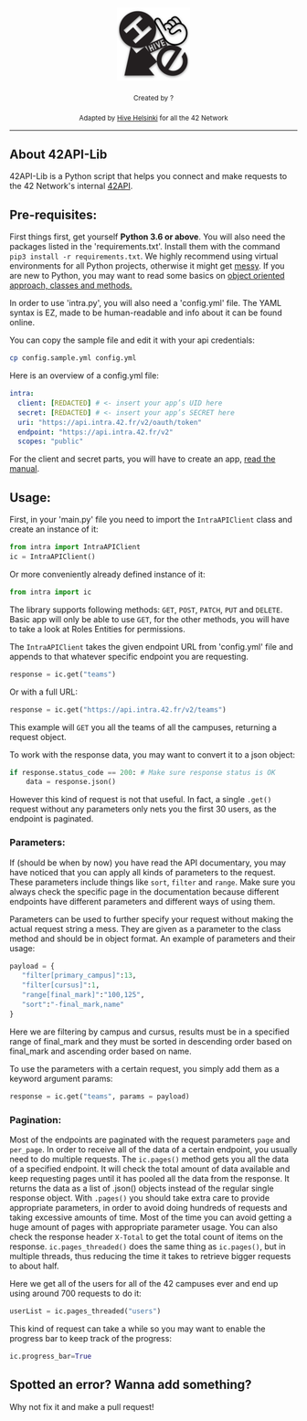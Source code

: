 <p align="center">
    <a href="https://www.hive.fi/" target="_blank">
        <img src="https://github.com/hivehelsinki/.github/blob/main/assets/logo.png?raw=true" width="128" alt="Hive logo" />
    </a>
</p>

<p align="center">
  <sub>Created by ?</sub>
</p>
<p align="center">
  <sub>Adapted by <a href="https://hive.fi">Hive Helsinki</a> for all the 42 Network</sub>
</p>

---

## About 42API-Lib

42API-Lib is a Python script that helps you connect and make requests to the 42 Network's internal [42API](https://api.intra.42.fr/apidoc).

## Pre-requisites:
First things first, get yourself **Python 3.6 or above**. You will also need the packages listed in the 'requirements.txt'. Install them with the command `pip3 install -r requirements.txt`. We highly recommend using virtual environments for all Python projects, otherwise it might get [messy](https://xkcd.com/1987/). If you are new to Python, you may want to read some basics on [object oriented approach, classes and methods.](https://docs.python.org/3/tutorial/classes.html)

In order to use 'intra.py', you will also need a 'config.yml' file. The YAML syntax is EZ, made to be human-readable and info about it can be found online.

You can copy the sample file and edit it with your api credentials:

```bash
cp config.sample.yml config.yml
```

Here is an overview of a config.yml file:
```yaml
intra:
  client: [REDACTED] # <- insert your app’s UID here
  secret: [REDACTED] # <- insert your app’s SECRET here
  uri: "https://api.intra.42.fr/v2/oauth/token"
  endpoint: "https://api.intra.42.fr/v2"
  scopes: "public"
```
For the client and secret parts, you will have to create an app, [read the manual](https://api.intra.42.fr/apidoc/guides/getting_started).


## Usage:
First, in your 'main.py' file you need to import the `IntraAPIClient` class and create an instance of it:
```python
from intra import IntraAPIClient
ic = IntraAPIClient()
```
Or more conveniently already defined instance of it:
```python
from intra import ic
```

The library supports following methods: `GET`, `POST`, `PATCH`, `PUT` and `DELETE`. 
Basic app will only be able to use `GET`, for the other methods, you will have to take a look at Roles Entities for permissions.

The `IntraAPIClient` takes the given endpoint URL from 'config.yml' file and appends to that whatever specific endpoint you are requesting.
```python
response = ic.get("teams")
```
Or with a full URL:
```python
response = ic.get("https://api.intra.42.fr/v2/teams")
```

This example will `GET` you all the teams of all the campuses, returning a request object. 

To work with the response data, you may want to convert it to a json object:
```python
if response.status_code == 200: # Make sure response status is OK
    data = response.json()
```

However this kind of request is not that useful. In fact, a single `.get()` request without any parameters only nets you the first 30 users, as the endpoint is paginated.

### Parameters:
If (should be when by now) you have read the API documentary, you may have noticed that you can apply all kinds of parameters to the request. These parameters include things like `sort`, `filter` and `range`. Make sure you always check the specific page in the documentation because different endpoints have different parameters and different ways of using them.

Parameters can be used to further specify your request without making the actual request string a mess. They are given as a parameter to the class method and should be in object format. An example of parameters and their usage:
```python
payload = {
   "filter[primary_campus]":13,
   "filter[cursus]":1,
   "range[final_mark]":"100,125",
   "sort":"-final_mark,name"
}
```

Here we are filtering by campus and cursus, results must be in a specified range of final_mark and they must be sorted in descending order based on final_mark and ascending order based on name.

To use the parameters with a certain request, you simply add them as a keyword argument params:
```python
response = ic.get("teams", params = payload)
```

### Pagination:
Most of the endpoints are paginated with the request parameters `page` and `per_page`. In order to receive all of the data of a certain endpoint, you usually need to do multiple requests. The `ic.pages()` method gets you all the data of a specified endpoint. It will check the total amount of data available and keep requesting pages until it has pooled all the data from the response. It returns the data as a list of  .json() objects instead of the regular single response object. With `.pages()` you should take extra care to provide appropriate parameters, in order to avoid doing hundreds of requests and taking excessive amounts of time. Most of the time you can avoid getting a huge amount of pages with appropriate parameter usage. You can also check the response header `X-Total` to get the total count of items on the response. `ic.pages_threaded()` does the same thing as `ic.pages()`, but in multiple threads, thus reducing the time it takes to retrieve bigger requests to about half.

Here we get all of the users for all of the 42 campuses ever and end up using around 700 requests to do it:
```python
userList = ic.pages_threaded("users")
```
This kind of request can take a while so you may want to enable the progress bar to keep track of the progress:
```python
ic.progress_bar=True
```

## Spotted an error? Wanna add something?
Why not fix it and make a pull request!
